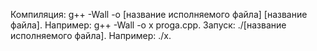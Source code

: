 Компиляция: g++ -Wall -o [название исполняемого файла] [название файла]. Например: g++ -Wall -o x proga.cpp.
Запуск: ./[название исполняемого файла]. Например: ./x.
